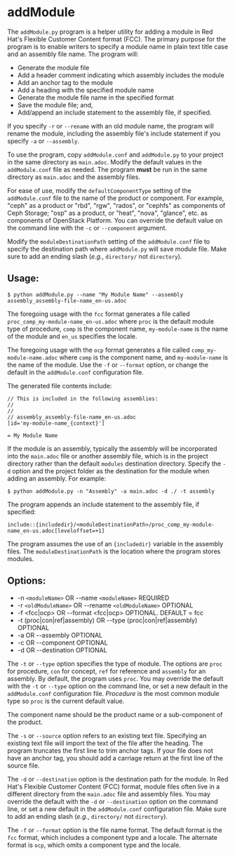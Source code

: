 # addModule

The `addModule.py` program is a helper utility for adding a module in Red Hat's Flexible Customer Content format (FCC). The primary purpose for the program is to enable writers to specify a module name in plain text title case and an assembly file name. The program will:

* Generate the module file
* Add a header comment indicating which assembly includes the module
* Add an anchor tag to the module
* Add a heading with the specified module name
* Generate the module file name in the specified format
* Save the module file; and,
* Add/append an include statement to the assembly file, if specified.

If you specify `-r` or `--rename` with an old module name, the program will rename the module, including the assembly file's include statement if you specify `-a` or `--assembly`.

To use the program, copy `addModule.conf` and `addModule.py` to your project in the same directory as `main.adoc`. Modify the default values in the `addModule.conf` file as needed. The program __must__ be run in the same directory as `main.adoc` and the assembly files.

For ease of use, modify the `defaultComponentType` setting of the `addModule.conf` file to the name of the product or component. For example, "ceph" as a product or "rbd", "rgw", "rados", or "cephfs" as components of Ceph Storage; "osp" as a product, or "heat", "nova", "glance", etc. as components of OpenStack Platform. You can override the default value on the command line with the `-c` or `--component` argument.

Modify the `moduleDestinationPath` setting of the `addModule.conf` file to specify the destination path where `addModule.py` will save module file. Make sure to add an ending slash (_e.g._, `directory/` not `directory`).

## Usage:

    $ python addModule.py --name "My Module Name" --assembly assembly_assembly-file-name_en-us.adoc

The foregoing usage with the `fcc` format generates a file called `proc_comp_my-module-name_en-us.adoc` where `proc` is the default module type of procedure, `comp` is the component name, `my-module-name` is the name of the module and `en_us` specifies the locale.

The foregoing usage with the `ocp` format generates a file called `comp_my-module-name.adoc` where `comp` is the component name, and `my-module-name` is the name of the module. Use the `-f` or `--format` option, or change the default in the `addModule.conf` configuration file.


The generated file contents include:

    // This is included in the following assemblies:
    //
    //
    // assembly_assembly-file-name_en-us.adoc
    [id='my-module-name_{context}']

    = My Module Name

If the module is an assembly, typically the assembly will be incorporated into the `main.adoc` file or another assembly file, which is in the project directory rather than the default `modules` destination directory. Specify the `-d` option and the project folder as the destination for the module when adding an assembly. For example:

    $ python addModule.py -n "Assembly" -a main.adoc -d ./ -t assembly

The program appends an include statement to the assembly file, if specified:

    include::{includedir}/<moduleDestinationPath>/proc_comp_my-module-name_en-us.adoc[leveloffset=+1]

The program assumes the use of an `{includedir}` variable in the assembly files. The `moduleDestinationPath` is the location where the program stores modules.

## Options:

* -n `<moduleName>` OR --name `<moduleName>` REQUIRED
* -r `<oldModuleName>` OR --rename `<oldModuleName>` OPTIONAL
* -f <fcc|ocp> OR --format <fcc|ocp> OPTIONAL. DEFAULT = fcc
* -t (proc|con|ref|assembly) OR --type (proc|con|ref|assembly) OPTIONAL
* -a <assemblyFile> OR --assembly <assemblyFile> OPTIONAL
* -c <componentName> OR --component <componentName> OPTIONAL
* -d <moduleDestinationPath> OR --destination <moduleDestinationPath> OPTIONAL

The `-t` or `--type` option specifies the type of module. The options are `proc` for procedure, `con` for concept, `ref` for reference and `assembly` for an assembly. By default, the program uses `proc`. You may override the default with the `-t` or `--type` option on the command line, or set a new default in the `addModule.conf` configuration file. _Procedure_ is the most common module type so `proc` is the current default value.

The component name should be the product name or a sub-component of the product.

The `-s` or `--source` option refers to an existing text file. Specifying an existing text file will import the text of the file after the heading. The program truncates the first line to trim anchor tags. If your file does not have an anchor tag, you should add a carriage return at the first line of the source file.

The `-d` or `--destination` option is the destination path for the module. In Red Hat's Flexible Customer Content (FCC) format, module files often live in a different directory from the `main.adoc` file and assembly files. You may override the default with the `-d` or `--destination` option on the command line, or set a new default in the `addModule.conf` configuration file. Make sure to add an ending slash (_e.g._, `directory/` not `directory`).

The `-f` or `--format` option is the file name format. The default format is the `fcc` format, which includes a component type and a locale. The alternate format is `ocp`, which omits a component type and the locale.
